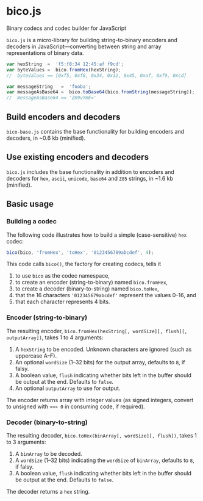 # bico.js
Binary codecs and codec builder for JavaScript

`bico.js` is a micro-library for building string-to-binary encoders and decoders in JavaScript&mdash;converting between string and array representations of binary data.

```javascript
var hexString  =  'f5:f8:34 12:45:af f9cd';
var byteValues =  bico.fromHex(hexString);
//  byteValues == [0xf5, 0xf8, 0x34, 0x12, 0x45, 0xaf, 0xf9, 0xcd]

var messageString   =  'fooba';
var messageAsBase64 =  bico.toBase64(bico.fromString(messageString));
//  messageAsBase64 == 'Zm9vYmE='
```

## Build encoders and decoders

`bico-base.js` contains the base functionality for building encoders and decoders, in ~0.6 kb (minified).

## Use existing encoders and decoders

`bico.js` includes the base functionality in addition to encoders and decoders for `hex`, `ascii`, `unicode`, `base64` and `Z85` strings, in ~1.6 kb (minified).

## Basic usage

### Building a codec

The following code illustrates how to build a simple (case-sensitive) `hex` codec:
```javascript
bico(bico, 'fromHex', 'toHex', '0123456789abcdef', 4);
```
This code calls `bico()`, the factory for creating codecs, tells it 

1. to use `bico` as the codec namespace, 
2. to create an encoder (string-to-binary) named `bico.fromHex`, 
3. to create a decoder (binary-to-string) named `bico.toHex`, 
4. that the 16 characters `'012345679abcdef'` represent the values 0&ndash;16, and 
5. that each character represents 4 bits.

### Encoder (string-to-binary)

The resulting encoder, `bico.fromHex(hexString[, wordSize][, flush][, outputArray])`, takes 1 to 4 arguments:

1. A `hexString` to be encoded. Unknown characters are ignored (such as uppercase A&ndash;F).
2. An optional `wordSize` (1&ndash;32 bits) for the output array, defaults to `8`, if falsy.
3. A boolean value, `flush` indicating whether bits left in the buffer should be output at the end. Defaults to `false`.
4. An optional `outputArray` to use for output.

The encoder returns array with integer values (as signed integers, convert to unsigned with `>>> 0` in consuming code, if required).

### Decoder (binary-to-string)

The resulting decoder, `bico.toHex(binArray[, wordSize][, flush])`, takes 1 to 3 arguments:

1. A `binArray` to be decoded.
2. A `wordSize` (1&ndash;32 bits) indicating the `wordSize` of `binArray`, defaults to `8`, if falsy.
3. A boolean value, `flush` indicating whether bits left in the buffer should be output at the end. Defaults to `false`.

The decoder returns a `hex` string.
